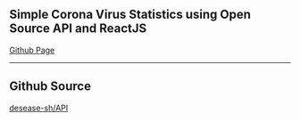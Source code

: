 ## Simple Corona Virus Statistics using Open Source API and ReactJS
[Github Page](https://nincas.github.io/ncov)

---
## Github Source
[desease-sh/API](https://github.com/disease-sh/API)
